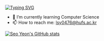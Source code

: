 [![Typing SVG](https://readme-typing-svg.demolab.com/?lines=Hello!+I'm+Seo+Yeon)](https://git.io/typing-svg)

- 🌱 I’m currently learning Computer Science
- 📫 How to reach me: lsy0476@hufs.ac.kr

[![Seo Yeon's GitHub stats](https://github-readme-stats.vercel.app/api?username=yiseoffline)](https://github.com/yiseoffline/github-readme-stats)
